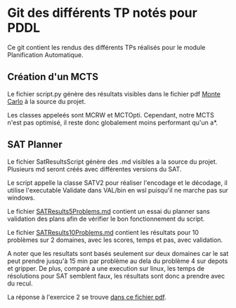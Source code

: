 # Git des différents TP notés pour PDDL

Ce git contient les rendus des différents TPs réalisés pour le module Planification Automatique.

## Création d'un MCTS

Le fichier script.py génère des résultats visibles dans le fichier pdf [Monte Carlo](https://github.com/Cybermiam/PDDL4J-M2-IC/blob/main/Monte%20Carlo%20Tree%20Search%20Planning.pdf) à la source du projet.

Les classes appeleés sont MCRW et MCTOpti. Cependant, notre MCTS n'est pas optimisé, il reste donc globalement moins performant qu'un a*.

## SAT Planner

Le fichier SatResultsScript génère des .md visibles a la source du projet.
Plusieurs md seront créés avec différentes versions du SAT. 

Le script appelle la classe SATV2 pour réaliser l'encodage et le décodage, il utilise l'executable Validate dans VAL/bin en wsl puisqu'il ne marche pas sur windows.

Le fichier [SATResults5Problems.md](https://github.com/Cybermiam/PDDL4J-M2-IC/blob/main/SATResults5Problems.md) contient un essai du planner sans validation des plans afin de vérifier le bon fonctionnement du script.

Le fichier [SATResults10Problems.md](https://github.com/Cybermiam/PDDL4J-M2-IC/blob/main/SATResults10Problems.md) contient les résultats pour 10 problèmes sur 2 domaines, avec les scores, temps et pas, avec validation.

A noter que les resultats sont basés seulement sur deux domaines car le sat peut prendre jusqu'à 15 min par problème au dela du problème 4 sur depots et gripper. De plus, comparé a une execution sur linux, les temps de résolutions pour SAT semblent
faux, les résultats sont donc a prendre avec du recul.

La réponse à l'exercice 2 se trouve [dans ce fichier pdf](https://github.com/Cybermiam/PDDL4J-M2-IC/blob/main/PDDL%20TP%203%20-%20BOUHJOURA%20-%20DI%20MALTA.pdf).
